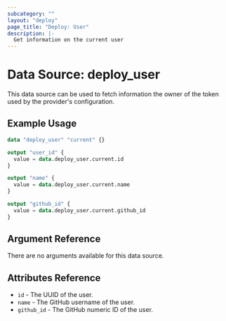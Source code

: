 ```yaml
---
subcategory: ""
layout: "deploy"
page_title: "Deploy: User"
description: |-
  Get information on the current user
---
```


# Data Source: deploy_user

This data source can be used to fetch information the owner of the token used
by the provider's configuration.

## Example Usage

```terraform
data "deploy_user" "current" {}

output "user_id" {
  value = data.deploy_user.current.id
}

output "name" {
  value = data.deploy_user.current.name
}

output "github_id" {
  value = data.deploy_user.current.github_id
}
```

## Argument Reference

There are no arguments available for this data source.

## Attributes Reference

* `id` - The UUID of the user.
* `name` - The GitHub username of the user.
* `github_id` - The GitHub numeric ID of the user.